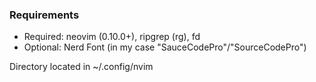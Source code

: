 ### Requirements ###

- Required: neovim (0.10.0+), ripgrep (rg), fd
- Optional: Nerd Font (in my case "SauceCodePro"/"SourceCodePro")

Directory located in ~/.config/nvim
